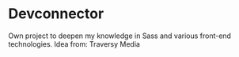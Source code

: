 # Devconnector
Own project to deepen my knowledge in Sass and various front-end technologies.
Idea from: Traversy Media
